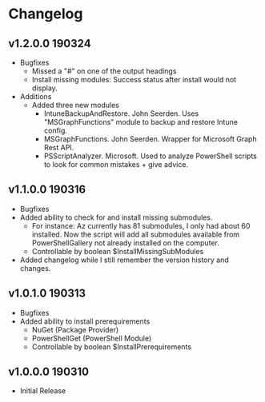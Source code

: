 # Changelog
## v1.2.0.0 190324
* Bugfixes
	* Missed a "#" on one of the output headings
	* Install missing modules: Success status after install would not display.
* Additions
	* Added three new modules
		* IntuneBackupAndRestore. John Seerden. Uses "MSGraphFunctions" module to backup and restore Intune config.
		* MSGraphFunctions. John Seerden. Wrapper for Microsoft Graph Rest API.
		* PSScriptAnalyzer. Microsoft. Used to analyze PowerShell scripts to look for common mistakes + give advice.

## v1.1.0.0 190316
* Bugfixes
* Added ability to check for and install missing submodules.
	* For instance: Az currently has 81 submodules, I only had about 60 installed. Now the script will add all submodules available from PowerShellGallery not already installed on the computer.
	* Controllable by boolean $InstallMissingSubModules
* Added changelog while I still remember the version history and changes.


## v1.0.1.0 190313
* Bugfixes
* Added ability to install prerequirements
	* NuGet (Package Provider)
	* PowerShellGet (PowerShell Module)
	* Controllable by boolean $InstallPrerequirements


## v1.0.0.0 190310
* Initial Release